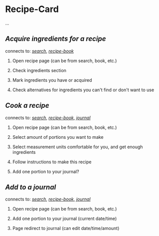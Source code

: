 
# Recipe-Card

...

## *Acquire ingredients for a recipe*

connects to: *[search](./search)*, *[recipe-book](./recipe-book)*

1. Open recipe page (can be from search, book, etc.)

1. Check ingredients section

1. Mark ingredients you have or acquired

1. Check alternatives for ingredients you can't find or don't want to use

## *Cook a recipe*

connects to: *[search](./search)*, *[recipe-book](./recipe-book)*, *[journal](./journal)*

1. Open recipe page (can be from search, book, etc.)

1. Select amount of portions you want to make

1. Select measurement units comfortable for you, and get enough ingredients

1. Follow instructions to make this recipe

1. Add one portion to your journal?

## *Add to a journal*

connects to: *[search](./search)*, *[recipe-book](./recipe-book)*, *[journal](./journal)*

1. Open recipe page (can be from search, book, etc.)

1. Add one portion to your journal (current date/time)

1. Page redirect to journal (can edit date/time/amount)
